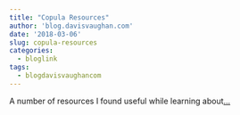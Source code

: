 ```yaml
---
title: "Copula Resources"
author: 'blog.davisvaughan.com'
date: '2018-03-06'
slug: copula-resources
categories:
  - bloglink
tags:
  - blogdavisvaughancom
---
```


A number of resources I found useful while learning about[... <i class="fas fa-external-link-alt"></i>](https://blog.davisvaughan.com/post/copula-resources/)

